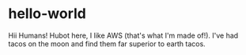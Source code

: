 # hello-world

Hii Humans!
Hubot here, I like AWS (that's what I'm made of!).
I've had tacos on the moon and find them far superior to earth tacos.
